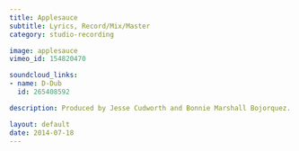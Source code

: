 ```yaml
---
title: Applesauce
subtitle: Lyrics, Record/Mix/Master
category: studio-recording

image: applesauce
vimeo_id: 154820470 

soundcloud_links:
- name: D-Dub
  id: 265408592

description: Produced by Jesse Cudworth and Bonnie Marshall Bojorquez.

layout: default
date: 2014-07-18
---
```


